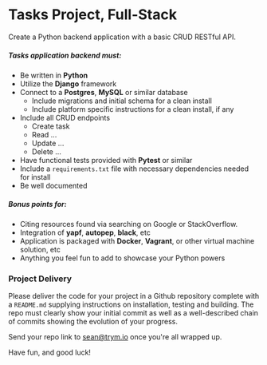 # Tasks Project, Full-Stack

Create a Python backend application with a basic CRUD RESTful API.

##### Tasks application backend must:

- Be written in **Python**
- Utilize the **Django** framework
- Connect to a **Postgres**, **MySQL** or similar database
  - Include migrations and initial schema for a clean install
  - Include platform specific instructions for a clean install, if any
- Include all CRUD endpoints
  - Create task
  - Read ...
  - Update ...
  - Delete ...
- Have functional tests provided with **Pytest** or similar
- Include a `requirements.txt` file with necessary dependencies needed for install
- Be well documented

##### Bonus points for:

- Citing resources found via searching on Google or StackOverflow.
- Integration of **yapf**, **autopep**, **black**, etc
- Application is packaged with **Docker**, **Vagrant**, or other virtual machine solution, etc
- Anything you feel fun to add to showcase your Python powers

### Project Delivery

Please deliver the code for your project in a Github repository complete with a `README.md` supplying instructions on installation, testing and building. The repo must clearly show your initial commit as well as a well-described chain of commits showing the evolution of your progress.

Send your repo link to sean@trym.io once you're all wrapped up.

Have fun, and good luck!

